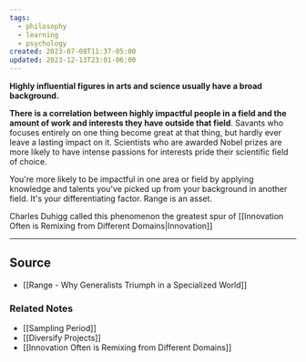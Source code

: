 ```yaml
---
tags:
  - philosophy
  - learning
  - psychology
created: 2023-07-08T11:37-05:00
updated: 2023-12-13T23:01-06:00
---
```

**Highly influential figures in arts and science usually have a broad background.**

**There is a correlation between highly impactful people in a field and the amount of work and interests they have outside that field**. Savants who focuses entirely on one thing become great at that thing, but hardly ever leave a lasting impact on it. Scientists who are awarded Nobel prizes are more likely to have intense passions for interests pride their scientific field of choice. 

You're more likely to be impactful in one area or field by applying knowledge and talents you've picked up from your background in another field. It's your differentiating factor. Range is an asset.

Charles Duhigg called this phenomenon the greatest spur of [[Innovation Often is Remixing from Different Domains|Innovation]] 

---

## Source
- [[Range - Why Generalists Triumph in a Specialized World]]

### Related Notes
- [[Sampling Period]]
- [[Diversify Projects]]
- [[Innovation Often is Remixing from Different Domains]]